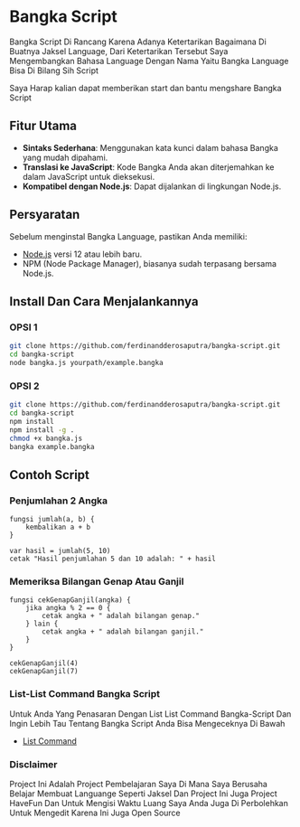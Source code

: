 
# Bangka Script

Bangka Script Di Rancang Karena Adanya Ketertarikan Bagaimana Di Buatnya Jaksel Language, Dari Ketertarikan Tersebut Saya Mengembangkan Bahasa Language Dengan 
 Nama Yaitu Bangka Language Bisa Di Bilang Sih Script

Saya Harap kalian dapat memberikan start dan bantu mengshare Bangka Script

## Fitur Utama

- **Sintaks Sederhana**: Menggunakan kata kunci dalam bahasa Bangka yang mudah dipahami.
- **Translasi ke JavaScript**: Kode Bangka Anda akan diterjemahkan ke dalam JavaScript untuk dieksekusi.
- **Kompatibel dengan Node.js**: Dapat dijalankan di lingkungan Node.js.

## Persyaratan

Sebelum menginstal Bangka Language, pastikan Anda memiliki:

- [Node.js](https://nodejs.org/) versi 12 atau lebih baru.
- NPM (Node Package Manager), biasanya sudah terpasang bersama Node.js.


## Install Dan Cara Menjalankannya
### OPSI 1
```bash 
git clone https://github.com/ferdinandderosaputra/bangka-script.git
cd bangka-script
node bangka.js yourpath/example.bangka
```
### OPSI 2
```bash
git clone https://github.com/ferdinandderosaputra/bangka-script.git
cd bangka-script
npm install
npm install -g .
chmod +x bangka.js
bangka example.bangka
```

## Contoh Script
### Penjumlahan 2 Angka
```
fungsi jumlah(a, b) {
    kembalikan a + b
}

var hasil = jumlah(5, 10)
cetak "Hasil penjumlahan 5 dan 10 adalah: " + hasil
```
### Memeriksa Bilangan Genap Atau Ganjil
```
fungsi cekGenapGanjil(angka) {
    jika angka % 2 == 0 {
        cetak angka + " adalah bilangan genap."
    } lain {
        cetak angka + " adalah bilangan ganjil."
    }
}

cekGenapGanjil(4)
cekGenapGanjil(7)
```

### List-List Command Bangka Script

Untuk Anda Yang Penasaran Dengan List List Command Bangka-Script Dan Ingin Lebih Tau Tentang Bangka Script Anda Bisa Mengeceknya Di Bawah
- [List Command](command.md)

### Disclaimer

Project Ini Adalah Project Pembelajaran Saya Di Mana Saya Berusaha Belajar Membuat Languange Seperti Jaksel Dan Project Ini Juga Project HaveFun Dan Untuk Mengisi Waktu Luang Saya Anda Juga Di Perbolehkan Untuk Mengedit Karena Ini Juga Open Source
